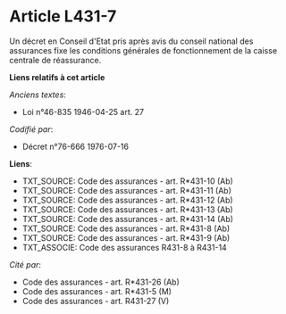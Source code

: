 # Article L431-7

Un décret en Conseil d'Etat pris après avis du conseil national des assurances fixe les conditions générales de
fonctionnement de la caisse centrale de réassurance.

**Liens relatifs à cet article**

_Anciens textes_:

  - Loi n°46-835 1946-04-25 art. 27

_Codifié par_:

  - Décret n°76-666 1976-07-16

**Liens**:

  - TXT_SOURCE: Code des assurances - art. R*431-10 (Ab)
  - TXT_SOURCE: Code des assurances - art. R*431-11 (Ab)
  - TXT_SOURCE: Code des assurances - art. R*431-12 (Ab)
  - TXT_SOURCE: Code des assurances - art. R*431-13 (Ab)
  - TXT_SOURCE: Code des assurances - art. R*431-14 (Ab)
  - TXT_SOURCE: Code des assurances - art. R*431-8 (Ab)
  - TXT_SOURCE: Code des assurances - art. R*431-9 (Ab)
  - TXT_ASSOCIE: Code des assurances R431-8 à R431-14

_Cité par_:

  - Code des assurances - art. R*431-26 (Ab)
  - Code des assurances - art. R*431-5 (M)
  - Code des assurances - art. R431-27 (V)
